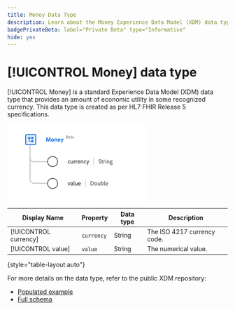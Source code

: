 ```yaml
---
title: Money Data Type
description: Learn about the Money Experience Data Model (XDM) data type.
badgePrivateBeta: label="Private Beta" type="Informative"
hide: yes
---
```

# [!UICONTROL Money] data type

[!UICONTROL Money] is a standard Experience Data Model (XDM) data type that provides an amount of economic utility in some recognized currency. This data type is created as per HL7 FHIR Release 5 specifications.

![Money data type structure](../../images/data-types/healthcare/money.png)

| Display Name | Property | Data type | Description |
| --- | --- | --- | --- |
| [!UICONTROL currency] | `currency` | String | The ISO 4217 currency code. |
| [!UICONTROL value] | `value` | String | The numerical value. |

{style="table-layout:auto"}

For more details on the data type, refer to the public XDM repository:

* [Populated example](https://github.com/adobe/xdm/blob/master/extensions/industry/healthcare/fhir/datatypes/money.example.1.json)
* [Full schema](https://github.com/adobe/xdm/blob/master/extensions/industry/healthcare/fhir/datatypes/money.schema.json)
